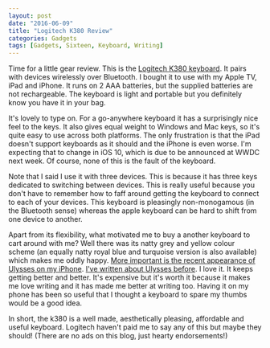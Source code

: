 ```yaml
---
layout: post
date: "2016-06-09"
title: "Logitech K380 Review"
categories: Gadgets
tags: [Gadgets, Sixteen, Keyboard, Writing]
---
```


Time for a little gear review. This is the [Logitech K380 keyboard](http://www.logitech.com/en-us/product/multi-device-keyboard-k380). It pairs with devices wirelessly over Bluetooth. I bought it to use with my Apple TV, iPad and iPhone. It runs on 2 AAA batteries, but the supplied batteries are not rechargeable. The keyboard is light and portable but you definitely know you have it in your bag.

It's lovely to type on. For a go-anywhere keyboard it has a surprisingly nice feel to the keys. It also gives equal weight to Windows and Mac keys, so it's quite easy to use across both platforms. The only frustration is that the iPad doesn't support keyboards as it should and the iPhone is even worse. I'm expecting that to change in iOS 10, which is due to be announced at WWDC next week. Of course, none of this is the fault of the keyboard.

Note that I said I use it with three devices. This is because it has three keys dedicated to switching between devices. This is really useful because you don't have to remember how to faff around getting the keyboard to connect to each of your devices. This keyboard is pleasingly non-monogamous (in the Bluetooth sense) whereas the apple keyboard can be hard to shift from one device to another.

Apart from its flexibility, what motivated me to buy a another keyboard to cart around with me? Well there was its natty grey and yellow colour scheme (an equally natty royal blue and turquoise version is also available) which makes me oddly happy. [More important is the recent appearance of Ulysses on my iPhone](http://www.macworld.com/article/3041435/iphone-ipad/ulysses-for-iphone-review-anything-but-a-plain-text-editor.html). [I've written about Ulysses before](/useful-ulysses/). I love it. It keeps getting better and better. It's expensive but it's worth it because it makes me love writing and it has made me better at writing too. Having it on my phone has been so useful that I thought a keyboard to spare my thumbs would be a good idea.

In short, the k380 is a well made, aesthetically pleasing, affordable and useful keyboard. Logitech haven't paid me to say any of this but maybe they should! (There are no ads on this blog, just hearty endorsements!)
